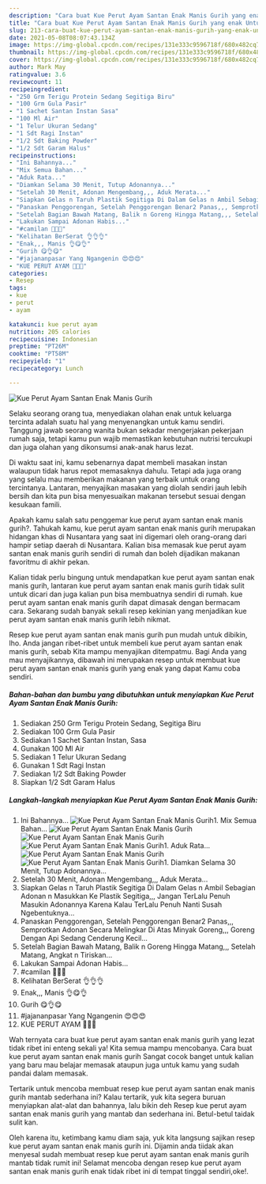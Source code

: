 ```yaml
---
description: "Cara buat Kue Perut Ayam Santan Enak Manis Gurih yang enak Untuk Jualan"
title: "Cara buat Kue Perut Ayam Santan Enak Manis Gurih yang enak Untuk Jualan"
slug: 213-cara-buat-kue-perut-ayam-santan-enak-manis-gurih-yang-enak-untuk-jualan
date: 2021-05-08T08:07:43.134Z
image: https://img-global.cpcdn.com/recipes/131e333c9596718f/680x482cq70/kue-perut-ayam-santan-enak-manis-gurih-foto-resep-utama.jpg
thumbnail: https://img-global.cpcdn.com/recipes/131e333c9596718f/680x482cq70/kue-perut-ayam-santan-enak-manis-gurih-foto-resep-utama.jpg
cover: https://img-global.cpcdn.com/recipes/131e333c9596718f/680x482cq70/kue-perut-ayam-santan-enak-manis-gurih-foto-resep-utama.jpg
author: Mark May
ratingvalue: 3.6
reviewcount: 11
recipeingredient:
- "250 Grm Terigu Protein Sedang Segitiga Biru"
- "100 Grm Gula Pasir"
- "1 Sachet Santan Instan Sasa"
- "100 Ml Air"
- "1 Telur Ukuran Sedang"
- "1 Sdt Ragi Instan"
- "1/2 Sdt Baking Powder"
- "1/2 Sdt Garam Halus"
recipeinstructions:
- "Ini Bahannya..."
- "Mix Semua Bahan..."
- "Aduk Rata..."
- "Diamkan Selama 30 Menit, Tutup Adonannya..."
- "Setelah 30 Menit, Adonan Mengembang,,, Aduk Merata..."
- "Siapkan Gelas n Taruh Plastik Segitiga Di Dalam Gelas n Ambil Sebagian Adonan n Masukkan Ke Plastik Segitiga,,, Jangan TerLalu Penuh Masukin Adonannya Karena Kalau TerLalu Penuh Nanti Susah Ngebentuknya..."
- "Panaskan Penggorengan, Setelah Penggorengan Benar2 Panas,,, Semprotkan Adonan Secara Melingkar Di Atas Minyak Goreng,,, Goreng Dengan Api Sedang Cenderung Kecil..."
- "Setelah Bagian Bawah Matang, Balik n Goreng Hingga Matang,,, Setelah Matang, Angkat n Tiriskan..."
- "Lakukan Sampai Adonan Habis..."
- "#camilan 🐔🐔🐔"
- "Kelihatan BerSerat 👌👌👌"
- "Enak,,, Manis 👌😋👌"
- "Gurih 😋👌😋"
- "#jajananpasar Yang Ngangenin 😍😍😍"
- "KUE PERUT AYAM 💛💛💛"
categories:
- Resep
tags:
- kue
- perut
- ayam

katakunci: kue perut ayam 
nutrition: 205 calories
recipecuisine: Indonesian
preptime: "PT26M"
cooktime: "PT58M"
recipeyield: "1"
recipecategory: Lunch

---
```



![Kue Perut Ayam Santan Enak Manis Gurih](https://img-global.cpcdn.com/recipes/131e333c9596718f/680x482cq70/kue-perut-ayam-santan-enak-manis-gurih-foto-resep-utama.jpg)

Selaku seorang orang tua, menyediakan olahan enak untuk keluarga tercinta adalah suatu hal yang menyenangkan untuk kamu sendiri. Tanggung jawab seorang  wanita bukan sekadar mengerjakan pekerjaan rumah saja, tetapi kamu pun wajib memastikan kebutuhan nutrisi tercukupi dan juga olahan yang dikonsumsi anak-anak harus lezat.

Di waktu  saat ini, kamu sebenarnya dapat membeli masakan instan walaupun tidak harus repot memasaknya dahulu. Tetapi ada juga orang yang selalu mau memberikan makanan yang terbaik untuk orang tercintanya. Lantaran, menyajikan masakan yang diolah sendiri jauh lebih bersih dan kita pun bisa menyesuaikan makanan tersebut sesuai dengan kesukaan famili. 



Apakah kamu salah satu penggemar kue perut ayam santan enak manis gurih?. Tahukah kamu, kue perut ayam santan enak manis gurih merupakan hidangan khas di Nusantara yang saat ini digemari oleh orang-orang dari hampir setiap daerah di Nusantara. Kalian bisa memasak kue perut ayam santan enak manis gurih sendiri di rumah dan boleh dijadikan makanan favoritmu di akhir pekan.

Kalian tidak perlu bingung untuk mendapatkan kue perut ayam santan enak manis gurih, lantaran kue perut ayam santan enak manis gurih tidak sulit untuk dicari dan juga kalian pun bisa membuatnya sendiri di rumah. kue perut ayam santan enak manis gurih dapat dimasak dengan bermacam cara. Sekarang sudah banyak sekali resep kekinian yang menjadikan kue perut ayam santan enak manis gurih lebih nikmat.

Resep kue perut ayam santan enak manis gurih pun mudah untuk dibikin, lho. Anda jangan ribet-ribet untuk membeli kue perut ayam santan enak manis gurih, sebab Kita mampu menyajikan ditempatmu. Bagi Anda yang mau menyajikannya, dibawah ini merupakan resep untuk membuat kue perut ayam santan enak manis gurih yang enak yang dapat Kamu coba sendiri.

<!--inarticleads1-->

##### Bahan-bahan dan bumbu yang dibutuhkan untuk menyiapkan Kue Perut Ayam Santan Enak Manis Gurih:

1. Sediakan 250 Grm Terigu Protein Sedang, Segitiga Biru
1. Sediakan 100 Grm Gula Pasir
1. Sediakan 1 Sachet Santan Instan, Sasa
1. Gunakan 100 Ml Air
1. Sediakan 1 Telur Ukuran Sedang
1. Gunakan 1 Sdt Ragi Instan
1. Sediakan 1/2 Sdt Baking Powder
1. Siapkan 1/2 Sdt Garam Halus




<!--inarticleads2-->

##### Langkah-langkah menyiapkan Kue Perut Ayam Santan Enak Manis Gurih:

1. Ini Bahannya...
<img src="https://img-global.cpcdn.com/steps/e5778aa380cecbf6/160x128cq70/kue-perut-ayam-santan-enak-manis-gurih-langkah-memasak-1-foto.jpg" alt="Kue Perut Ayam Santan Enak Manis Gurih">1. Mix Semua Bahan...
<img src="https://img-global.cpcdn.com/steps/7f7e51046e7baf47/160x128cq70/kue-perut-ayam-santan-enak-manis-gurih-langkah-memasak-2-foto.jpg" alt="Kue Perut Ayam Santan Enak Manis Gurih"><img src="https://img-global.cpcdn.com/steps/cdc7e5006c34bfb6/160x128cq70/kue-perut-ayam-santan-enak-manis-gurih-langkah-memasak-2-foto.jpg" alt="Kue Perut Ayam Santan Enak Manis Gurih"><img src="https://img-global.cpcdn.com/steps/e901f99b47546b5f/160x128cq70/kue-perut-ayam-santan-enak-manis-gurih-langkah-memasak-2-foto.jpg" alt="Kue Perut Ayam Santan Enak Manis Gurih">1. Aduk Rata...
<img src="https://img-global.cpcdn.com/steps/ed41855534a60df7/160x128cq70/kue-perut-ayam-santan-enak-manis-gurih-langkah-memasak-3-foto.jpg" alt="Kue Perut Ayam Santan Enak Manis Gurih"><img src="https://img-global.cpcdn.com/steps/375343caf3cb7597/160x128cq70/kue-perut-ayam-santan-enak-manis-gurih-langkah-memasak-3-foto.jpg" alt="Kue Perut Ayam Santan Enak Manis Gurih">1. Diamkan Selama 30 Menit, Tutup Adonannya...
1. Setelah 30 Menit, Adonan Mengembang,,, Aduk Merata...
1. Siapkan Gelas n Taruh Plastik Segitiga Di Dalam Gelas n Ambil Sebagian Adonan n Masukkan Ke Plastik Segitiga,,, Jangan TerLalu Penuh Masukin Adonannya Karena Kalau TerLalu Penuh Nanti Susah Ngebentuknya...
1. Panaskan Penggorengan, Setelah Penggorengan Benar2 Panas,,, Semprotkan Adonan Secara Melingkar Di Atas Minyak Goreng,,, Goreng Dengan Api Sedang Cenderung Kecil...
1. Setelah Bagian Bawah Matang, Balik n Goreng Hingga Matang,,, Setelah Matang, Angkat n Tiriskan...
1. Lakukan Sampai Adonan Habis...
1. #camilan 🐔🐔🐔
1. Kelihatan BerSerat 👌👌👌
1. Enak,,, Manis 👌😋👌
1. Gurih 😋👌😋
1. #jajananpasar Yang Ngangenin 😍😍😍
1. KUE PERUT AYAM 💛💛💛




Wah ternyata cara buat kue perut ayam santan enak manis gurih yang lezat tidak ribet ini enteng sekali ya! Kita semua mampu mencobanya. Cara buat kue perut ayam santan enak manis gurih Sangat cocok banget untuk kalian yang baru mau belajar memasak ataupun juga untuk kamu yang sudah pandai dalam memasak.

Tertarik untuk mencoba membuat resep kue perut ayam santan enak manis gurih mantab sederhana ini? Kalau tertarik, yuk kita segera buruan menyiapkan alat-alat dan bahannya, lalu bikin deh Resep kue perut ayam santan enak manis gurih yang mantab dan sederhana ini. Betul-betul taidak sulit kan. 

Oleh karena itu, ketimbang kamu diam saja, yuk kita langsung sajikan resep kue perut ayam santan enak manis gurih ini. Dijamin anda tiidak akan menyesal sudah membuat resep kue perut ayam santan enak manis gurih mantab tidak rumit ini! Selamat mencoba dengan resep kue perut ayam santan enak manis gurih enak tidak ribet ini di tempat tinggal sendiri,oke!.

